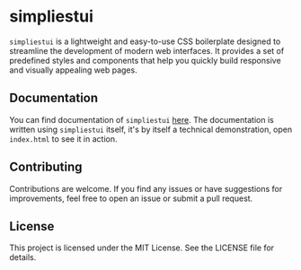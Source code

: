 # simpliestui
`simpliestui` is a lightweight and easy-to-use CSS boilerplate designed to streamline the development of modern web interfaces. It provides a set of predefined styles and components that help you quickly build responsive and visually appealing web pages.

## Documentation
You can find documentation of `simpliestui` [here](http://code-nuage.github.io/simpliestui).
The documentation is written using `simpliestui` itself, it's by itself a technical demonstration, open `index.html` to see it in action.

## Contributing
Contributions are welcome. If you find any issues or have suggestions for improvements, feel free to open an issue or submit a pull request.

## License
This project is licensed under the MIT License. See the LICENSE file for details.
